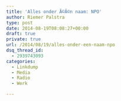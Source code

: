 ```yaml
---
title: 'Alles onder Ã©Ã©n naam: NPO'
author: Riemer Palstra
type: post
date: 2014-08-19T08:08:27+00:00
draft: true
private: true
url: /2014/08/19/alles-onder-een-naam-npo
dsq_thread_id:
  - 2939743093
categories:
  - Linkdump
  - Media
  - Radio
  - Werk

---
```

<div id="npo_wrapper">
</div>